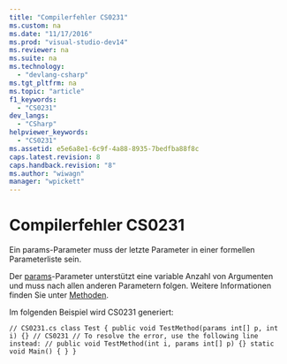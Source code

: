```yaml
---
title: "Compilerfehler CS0231"
ms.custom: na
ms.date: "11/17/2016"
ms.prod: "visual-studio-dev14"
ms.reviewer: na
ms.suite: na
ms.technology: 
  - "devlang-csharp"
ms.tgt_pltfrm: na
ms.topic: "article"
f1_keywords: 
  - "CS0231"
dev_langs: 
  - "CSharp"
helpviewer_keywords: 
  - "CS0231"
ms.assetid: e5e6a8e1-6c9f-4a88-8935-7bedfba88f8c
caps.latest.revision: 8
caps.handback.revision: "8"
ms.author: "wiwagn"
manager: "wpickett"
---
```

# Compilerfehler CS0231
Ein params\-Parameter muss der letzte Parameter in einer formellen Parameterliste sein.  
  
 Der [params](../Topic/params%20\(C%23%20Reference\).md)\-Parameter unterstützt eine variable Anzahl von Argumenten und muss nach allen anderen Parametern folgen. Weitere Informationen finden Sie unter [Methoden](../Topic/Methods%20\(C%23%20Programming%20Guide\).md).  
  
 Im folgenden Beispiel wird CS0231 generiert:  
  
```  
// CS0231.cs class Test { public void TestMethod(params int[] p, int i) {} // CS0231 // To resolve the error, use the following line instead: // public void TestMethod(int i, params int[] p) {} static void Main() { } }  
```